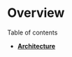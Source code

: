# Overview

Table of contents
- [**Architecture**](https://github.com/OpenMatchmaking/documentation/blob/master/docs/architecture.md)
